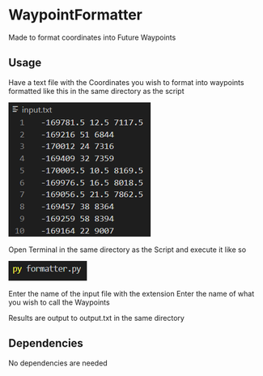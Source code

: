 # WaypointFormatter
Made to format coordinates into Future Waypoints

## Usage
Have a text file with the Coordinates you wish to format into waypoints formatted like this in the same directory as the script

![Like this](https://raw.githubusercontent.com/KohimaNayagato/WaypointFormatter/master/images/input.png)

Open Terminal in the same directory as the Script and execute it like so

![Like so](https://raw.githubusercontent.com/KohimaNayagato/WaypointFormatter/master/images/formatter.png)

Enter the name of the input file with the extension
Enter the name of what you wish to call the Waypoints

Results are output to output.txt in the same directory

## Dependencies
No dependencies are needed

